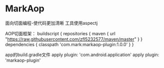 # MarkAop
面向切面编程-使代码更加清晰
  工具使用aspectj
  
  AOP切面框架：
  buildscript {
      repositories {
          maven { url "https://raw.githubusercontent.com/zfl5232577/maven/master" }
      }
      dependencies {
          classpath 'com.mark:markaop-plugin:1.0.0'
      }
  }

  app的build.gradle文件
  apply plugin: 'com.android.application'
  apply plugin: 'markaop-plugin'
  
  
